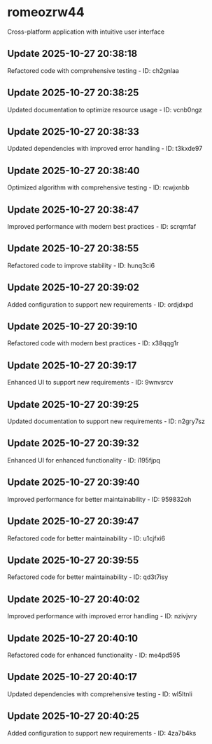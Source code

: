 # romeozrw44
Cross-platform application with intuitive user interface

## Update 2025-10-27 20:38:18
Refactored code with comprehensive testing - ID: ch2gnlaa


## Update 2025-10-27 20:38:25
Updated documentation to optimize resource usage - ID: vcnb0ngz


## Update 2025-10-27 20:38:33
Updated dependencies with improved error handling - ID: t3kxde97


## Update 2025-10-27 20:38:40
Optimized algorithm with comprehensive testing - ID: rcwjxnbb


## Update 2025-10-27 20:38:47
Improved performance with modern best practices - ID: scrqmfaf


## Update 2025-10-27 20:38:55
Refactored code to improve stability - ID: hunq3ci6


## Update 2025-10-27 20:39:02
Added configuration to support new requirements - ID: ordjdxpd


## Update 2025-10-27 20:39:10
Refactored code with modern best practices - ID: x38qqg1r


## Update 2025-10-27 20:39:17
Enhanced UI to support new requirements - ID: 9wnvsrcv


## Update 2025-10-27 20:39:25
Updated documentation to support new requirements - ID: n2gry7sz


## Update 2025-10-27 20:39:32
Enhanced UI for enhanced functionality - ID: i195fjpq


## Update 2025-10-27 20:39:40
Improved performance for better maintainability - ID: 959832oh


## Update 2025-10-27 20:39:47
Refactored code for better maintainability - ID: u1cjfxi6


## Update 2025-10-27 20:39:55
Refactored code for better maintainability - ID: qd3t7isy


## Update 2025-10-27 20:40:02
Improved performance with improved error handling - ID: nzivjvry


## Update 2025-10-27 20:40:10
Refactored code for enhanced functionality - ID: me4pd595


## Update 2025-10-27 20:40:17
Updated dependencies with comprehensive testing - ID: wl5ltnli


## Update 2025-10-27 20:40:25
Added configuration to support new requirements - ID: 4za7b4ks

